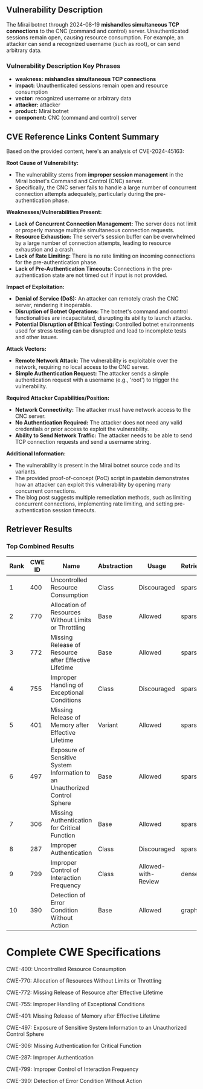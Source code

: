 ## Vulnerability Description
The Mirai botnet through 2024-08-19 **mishandles simultaneous TCP connections** to the CNC (command and control) server. Unauthenticated sessions remain open, causing resource consumption. For example, an attacker can send a recognized username (such as root), or can send arbitrary data.

### Vulnerability Description Key Phrases
- **weakness:** **mishandles simultaneous TCP connections**
- **impact:** Unauthenticated sessions remain open and resource consumption
- **vector:** recognized username or arbitrary data
- **attacker:** attacker
- **product:** Mirai botnet
- **component:** CNC (command and control) server

## CVE Reference Links Content Summary
Based on the provided content, here's an analysis of CVE-2024-45163:

**Root Cause of Vulnerability:**

*   The vulnerability stems from **improper session management** in the Mirai botnet's Command and Control (CNC) server.
*   Specifically, the CNC server fails to handle a large number of concurrent connection attempts adequately, particularly during the pre-authentication phase.

**Weaknesses/Vulnerabilities Present:**

*   **Lack of Concurrent Connection Management:** The server does not limit or properly manage multiple simultaneous connection requests.
*   **Resource Exhaustion:** The server's session buffer can be overwhelmed by a large number of connection attempts, leading to resource exhaustion and a crash.
*   **Lack of Rate Limiting:** There is no rate limiting on incoming connections for the pre-authentication phase.
*   **Lack of Pre-Authentication Timeouts:** Connections in the pre-authentication state are not timed out if input is not provided.

**Impact of Exploitation:**

*   **Denial of Service (DoS):** An attacker can remotely crash the CNC server, rendering it inoperable.
*   **Disruption of Botnet Operations:** The botnet's command and control functionalities are incapacitated, disrupting its ability to launch attacks.
*   **Potential Disruption of Ethical Testing:**  Controlled botnet environments used for stress testing can be disrupted and lead to incomplete tests and other issues.

**Attack Vectors:**

*   **Remote Network Attack:** The vulnerability is exploitable over the network, requiring no local access to the CNC server.
*   **Simple Authentication Request:** The attacker sends a simple authentication request with a username (e.g., 'root') to trigger the vulnerability.

**Required Attacker Capabilities/Position:**

*   **Network Connectivity:** The attacker must have network access to the CNC server.
*   **No Authentication Required:**  The attacker does not need any valid credentials or prior access to exploit the vulnerability.
*   **Ability to Send Network Traffic:** The attacker needs to be able to send TCP connection requests and send a username string.

**Additional Information:**

*   The vulnerability is present in the Mirai botnet source code and its variants.
*   The provided proof-of-concept (PoC) script in pastebin demonstrates how an attacker can exploit this vulnerability by opening many concurrent connections.
*   The blog post suggests multiple remediation methods, such as limiting concurrent connections, implementing rate limiting, and setting pre-authentication session timeouts.

## Retriever Results

### Top Combined Results

| Rank | CWE ID | Name | Abstraction | Usage  | Retrievers | Individual Scores |
|------|--------|------|-------------|-------|------------|-------------------|
| 1 | 400 | Uncontrolled Resource Consumption | Class | Discouraged | sparse | 0.240 |
| 2 | 770 | Allocation of Resources Without Limits or Throttling | Base | Allowed | sparse | 0.215 |
| 3 | 772 | Missing Release of Resource after Effective Lifetime | Base | Allowed | sparse | 0.214 |
| 4 | 755 | Improper Handling of Exceptional Conditions | Class | Discouraged | sparse | 0.199 |
| 5 | 401 | Missing Release of Memory after Effective Lifetime | Variant | Allowed | sparse | 0.199 |
| 6 | 497 | Exposure of Sensitive System Information to an Unauthorized Control Sphere | Base | Allowed | sparse | 0.198 |
| 7 | 306 | Missing Authentication for Critical Function | Base | Allowed | sparse | 0.193 |
| 8 | 287 | Improper Authentication | Class | Discouraged | sparse | 0.193 |
| 9 | 799 | Improper Control of Interaction Frequency | Class | Allowed-with-Review | dense | 0.551 |
| 10 | 390 | Detection of Error Condition Without Action | Base | Allowed | graph | 0.003 |



# Complete CWE Specifications

CWE-400: Uncontrolled Resource Consumption

CWE-770: Allocation of Resources Without Limits or Throttling

CWE-772: Missing Release of Resource after Effective Lifetime

CWE-755: Improper Handling of Exceptional Conditions

CWE-401: Missing Release of Memory after Effective Lifetime

CWE-497: Exposure of Sensitive System Information to an Unauthorized Control Sphere

CWE-306: Missing Authentication for Critical Function

CWE-287: Improper Authentication

CWE-799: Improper Control of Interaction Frequency

CWE-390: Detection of Error Condition Without Action